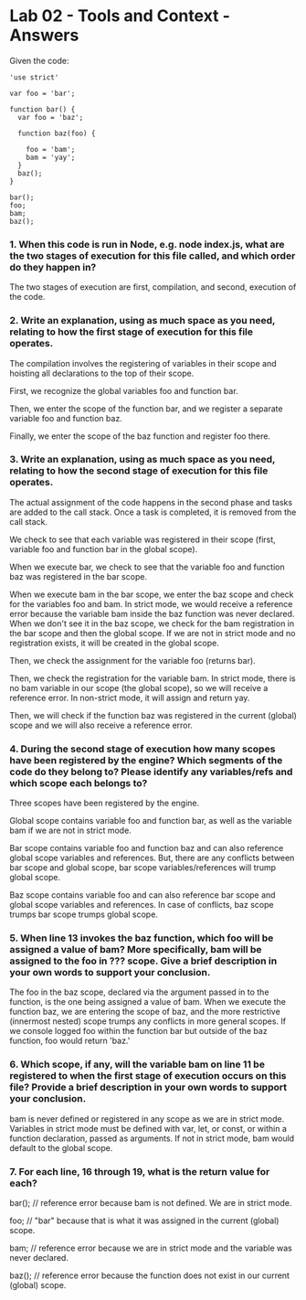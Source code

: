 # Lab 02 - Tools and Context - Answers
Given the code:

```
'use strict'

var foo = 'bar';

function bar() {
  var foo = 'baz';

  function baz(foo) {

    foo = 'bam';
    bam = 'yay';
  }
  baz();
}

bar();
foo;
bam;
baz();
```

### 1. When this code is run in Node, e.g. node index.js, what are the two stages of execution for this file called, and which order do they happen in?
The two stages of execution are first, compilation, and second, execution of the code.

### 2. Write an explanation, using as much space as you need, relating to how the first stage of execution for this file operates.
The compilation involves the registering of variables in their scope and hoisting all declarations to the top of their scope.

First, we recognize the global variables foo and function bar.

Then, we enter the scope of the function bar, and we register a separate variable foo and function baz.

Finally, we enter the scope of the baz function and register foo there. 

### 3. Write an explanation, using as much space as you need, relating to how the second stage of execution for this file operates.
The actual assignment of the code happens in the second phase and tasks are added to the call stack. Once a task is completed, it is removed from the call stack.

We check to see that each variable was registered in their scope (first, variable foo and function bar in the global scope).

When we execute bar, we check to see that the variable foo and function baz was registered in the bar scope.

When we execute bam in the bar scope, we enter the baz scope and check for the variables foo and bam. In strict mode, we would receive a reference error because the variable bam inside the baz function was never declared. When we don't see it in the baz scope, we check for the bam registration in the bar scope and then the global scope. If we are not in strict mode and no registration exists, it will be created in the global scope.

Then, we check the assignment for the variable foo (returns bar).

Then, we check the registration for the variable bam. In strict mode, there is no bam variable in our scope (the global scope), so we will receive a reference error. In non-strict mode, it will assign and return yay.

Then, we will check if the function baz was registered in the current (global) scope and we will also receive a reference error.

### 4. During the second stage of execution how many scopes have been registered by the engine? Which segments of the code do they belong to? Please identify any variables/refs and which scope each belongs to?
Three scopes have been registered by the engine.

Global scope contains variable foo and function bar, as well as the variable bam if we are not in strict mode.

Bar scope contains variable foo and function baz and can also reference global scope variables and references. But, there are any conflicts between bar scope and global scope, bar scope variables/references will trump global scope.

Baz scope contains variable foo and can also reference bar scope and global scope variables and references. In case of conflicts, baz scope trumps bar scope trumps global scope.

### 5. When line 13 invokes the baz function, which foo will be assigned a value of bam? More specifically, bam will be assigned to the foo in ??? scope. Give a brief description in your own words to support your conclusion.
The foo in the baz scope, declared via the argument passed in to the function, is the one being assigned a value of bam. When we execute the function baz, we are entering the scope of baz, and the more restrictive (innermost nested) scope trumps any conflicts in more general scopes. If we console logged foo within the function bar but outside of the baz function, foo would return 'baz.'

### 6. Which scope, if any, will the variable bam on line 11 be registered to when the first stage of execution occurs on this file? Provide a brief description in your own words to support your conclusion.
bam is never defined or registered in any scope as we are in strict mode. Variables in strict mode must be defined with var, let, or const, or within a function declaration, passed as arguments. If not in strict mode, bam would default to the global scope.

### 7. For each line, 16 through 19, what is the return value for each?
bar(); // reference error because bam is not defined. We are in strict mode.

foo; // "bar" because that is what it was assigned in the current (global) scope.

bam; // reference error because we are in strict mode and the variable was never declared.

baz(); // reference error because the function does not exist in our current (global) scope.